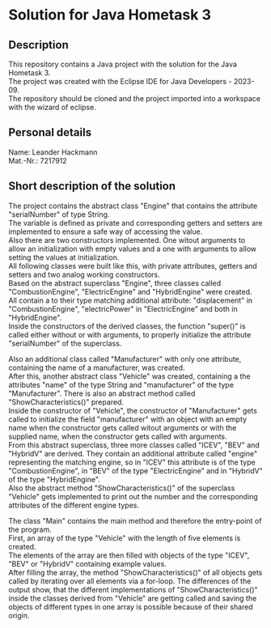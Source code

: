 # Solution for Java Hometask 3

## Description
This repository contains a Java project with the solution for the Java Hometask 3.  
The project was created with the Eclipse IDE for Java Developers - 2023-09.  
The repository should be cloned and the project imported into a workspace with the wizard of eclipse.  

## Personal details
Name: Leander Hackmann  
Mat.-Nr.: 7217912

## Short description of the solution
The project contains the abstract class "Engine" that contains the attribute "serialNumber" of type String.  
The variable is defined as private and corresponding getters and setters are implemented to ensure a safe way of accessing the value.  
Also there are two constructors implemented. One witout arguments to allow an initialization with empty values and a one with arguments
to allow setting the values at initialization.  
All following classes were built like this, with private attributes, getters and setters and two analog working constructors.  
Based on the abstract superclass "Engine", three classes called "CombustionEngine", "ElectricEngine" and "HybridEngine" were created.  
All contain a to their type matching additional attribute: "displacement" in "CombustionEngine", "electricPower" in "ElectricEngine" and both in "HybridEngine".  
Inside the constructors of the derived classes, the function "super()" is called either without or with arguments, to properly initialize
the attribute "serialNumber" of the superclass.  
  
Also an additional class called "Manufacturer" with only one attribute, containing the name of a manufacturer, was created.  
After this, another abstract class "Vehicle" was created, containing a the attributes "name" of the type String and "manufacturer" of the
type "Manufacturer". There is also an abstract method called "ShowCharacteristics()" prepared.  
Inside the constructor of "Vehicle", the constructor of "Manufacturer" gets called to initialize the field "manufacturer" with an object
with an empty name when the constructor gets called witout arguments or with the supplied name, when the constructor gets called with arguments.  
From this abstract superclass, three more classes called "ICEV", "BEV" and "HybridV" are derived.
They contain an additional attribute called "engine" representing the matching engine, so in "ICEV" this attribute is of the type
"CombustionEngine", in "BEV" of the type "ElectricEngine" and in "HybridV" of the type "HybridEngine".  
Also the abstract method "ShowCharacteristics()" of the superclass "Vehicle" gets implemented to print out the number and
the corresponding attributes of the different engine types.  
  
The class "Main" contains the main method and therefore the entry-point of the program.  
First, an array of the type "Vehicle" with the length of five elements is created.  
The elements of the array are then filled with objects of the type "ICEV", "BEV" or "HybridV" containing example values.  
After filling the array, the method "ShowCharacteristics()" of all objects gets called by iterating over all elements via
a for-loop. The differences of the output show, that the different implementations of "ShowCharacteristics()" inside the
classes derived from "Vehicle" are getting called and saving the objects of different types in one array is possible because
of their shared origin.
